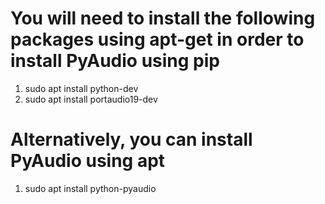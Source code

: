 # You will need to install the following packages using apt-get in order to install PyAudio using pip
1. sudo apt install python-dev
2. sudo apt install portaudio19-dev

# Alternatively, you can install PyAudio using apt
1. sudo apt install python-pyaudio
